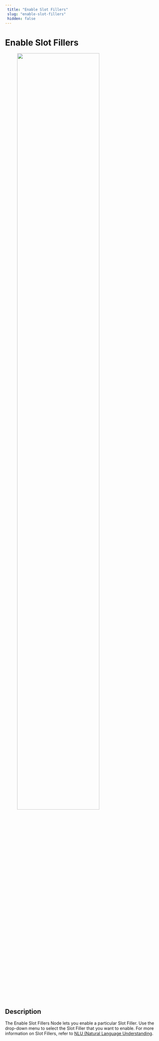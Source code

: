 ```yaml
---
 title: "Enable Slot Fillers" 
 slug: "enable-slot-fillers" 
 hidden: false 
---
```

# Enable Slot Fillers

<figure>
  <img class="image-center" src="{{config.site_url}}ai/nodes/images/nlu/enable-slot-fillers.png" width="80%" />
</figure>

## Description
<div class="divider"></div>

The Enable Slot Fillers Node lets you enable a particular Slot Filler. Use the drop-down menu to select the Slot Filler that you want to enable. For more information on Slot Fillers, refer to [NLU (Natural Language Understanding](../../nlu/nlu-overview/overview.md).